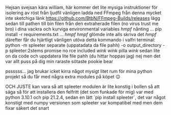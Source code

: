 Hejsan svejsan kära william,
här kommer det lite mysiga instruktioner för isolering av röst från ljudfil
vänligen ladda ned FFmpeg från denna mycket inte sketchiga länk
https://github.com/BtbN/FFmpeg-Builds/releases 
lägg sedan till pathen till bin filen från den extraherade filen (no virus trust me bro) i dina vackra och kurviga environmental variables
*hmpf* nånting ... pip install -r requirements.txt ... *hmpf* *hmpf* glömde inte alls skriva det *hmpf* 
därefter får du hjärtligt vänligen utöva detta kommando i valfri terminal:
python -m spleeter separate (uppatadata da file pahh) -o output_directory -p spleeter:2stems 
promise no rce included *wink* *wink*
pilla *wink* sedan lite on da code och uppdatera lite file pahh (du hittar hoppas jag)
nej men det var allt puss på dig min raraste sötaste pookie bear

pssssss... jag brukar icket kirra något mysigt litet rum för mina python projekt så du får med några extra modules på köpet 😉 

OCH JUSTE
kan vara så att spleeter modulen är lite konstig i bollen så att säga så för att installera den felfritt (det som funkade för mig) var med python 3.10.1 och pip 21.2.4, sedan en lätt ´pip install spleeter´, det var något konstigt med numpy versionen som spleeter var kompatibel med men dem fixar säkert det snart
